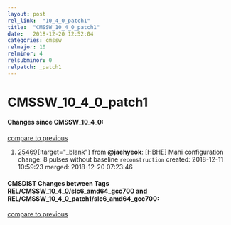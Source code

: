 ```yaml
---
layout: post
rel_link:  "10_4_0_patch1"
title:  "CMSSW_10_4_0_patch1"
date:   2018-12-20 12:52:04
categories: cmssw
relmajor: 10
relminor: 4
relsubminor: 0
relpatch: _patch1
---
```


# CMSSW_10_4_0_patch1
#### Changes since CMSSW_10_4_0:
[compare to previous](https://github.com/cms-sw/cmssw/compare/CMSSW_10_4_0...CMSSW_10_4_0_patch1)



1. [25469](http://github.com/cms-sw/cmssw/pull/25469){:target="_blank"}  from **@jaehyeok**: [HBHE] Mahi configuration change: 8 pulses without baseline `reconstruction`  created: 2018-12-11 10:59:23 merged: 2018-12-20 07:23:46



#### CMSDIST Changes between Tags REL/CMSSW_10_4_0/slc6_amd64_gcc700 and REL/CMSSW_10_4_0_patch1/slc6_amd64_gcc700:
[compare to previous](https://github.com/cms-sw/cmsdist/compare/REL/CMSSW_10_4_0/slc6_amd64_gcc700...REL/CMSSW_10_4_0_patch1/slc6_amd64_gcc700)


